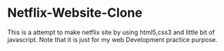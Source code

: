 # Netflix-Website-Clone

This is a attempt to make netflix site by using html5,css3 and little bit of javascript. Note that it is just for my web Development practice purpose.
